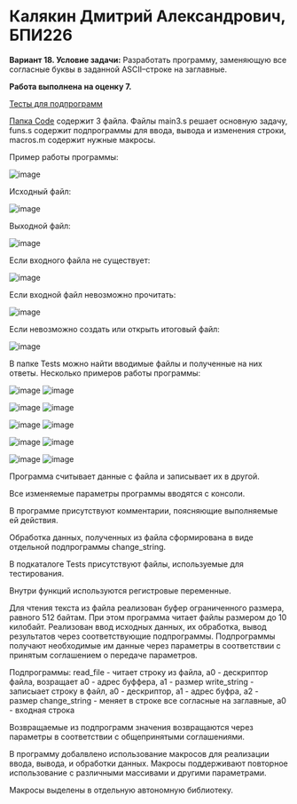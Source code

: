 # Калякин Дмитрий Александрович, БПИ226

**Вариант 18. Условие задачи:** Разработать программу, заменяющую все согласные буквы в
заданной ASCII–строке на заглавные.

**Работа выполнена на оценку 7.**

[Тесты для подпрограмм](https://github.com/qw1zze/Indiviual-homework-3/tree/main/Tests)

[Папка Code](https://github.com/qw1zze/Individual-Homework-1/tree/main/Code) содержит 3 файла. Файлы main3.s решает основную задачу, funs.s содержит подпрограммы для ввода, вывода и изменения строки, macros.m содержит нужные макросы.

Пример работы программы:

![image](https://github.com/qw1zze/Indiviual-homework-3/assets/109992610/ad024c2c-5a10-4499-975b-747fc672fc3e)

Исходный файл:

![image](https://github.com/qw1zze/Indiviual-homework-3/assets/109992610/97cf340e-eb58-4a47-b351-8207fb775682)

Выходной файл:

![image](https://github.com/qw1zze/Indiviual-homework-3/assets/109992610/97dd6fdc-f1c6-481c-9ad5-92f94c86da82)

Если входного файла не существует:

![image](https://github.com/qw1zze/Indiviual-homework-3/assets/109992610/063b051d-a4a4-40c2-a326-8c07e2506062)

Если входной файл невозможно прочитать:

![image](https://github.com/qw1zze/Indiviual-homework-3/assets/109992610/6424d4dc-a7d8-4ec8-abdf-5146301091f0)

Если невозможно создать или открыть итоговый файл:

![image](https://github.com/qw1zze/Indiviual-homework-3/assets/109992610/20451200-da4b-43f9-a279-874434fb0f39)

В папке Tests можно найти вводимые файлы и полученные на них ответы. Несколько примеров работы программы:

![image](https://github.com/qw1zze/Indiviual-homework-3/assets/109992610/e144cff6-b2e5-4c87-828c-e48263c80c7e)
![image](https://github.com/qw1zze/Indiviual-homework-3/assets/109992610/bde77f2a-f248-4b2d-b231-4ccd87ad7fd9)

![image](https://github.com/qw1zze/Indiviual-homework-3/assets/109992610/c184e092-de6a-4039-8f0b-eb5a9c00210c)
![image](https://github.com/qw1zze/Indiviual-homework-3/assets/109992610/774c335b-0d16-42a7-8b9a-fbe8fd0f5268)

![image](https://github.com/qw1zze/Indiviual-homework-3/assets/109992610/2e358e5b-1598-49f0-bf97-5256571d789c)
![image](https://github.com/qw1zze/Indiviual-homework-3/assets/109992610/1b8b0542-d3c2-44bd-949b-6ac287f56f76)

![image](https://github.com/qw1zze/Indiviual-homework-3/assets/109992610/0e937701-1a05-474e-a9e7-88431d6b348f)
![image](https://github.com/qw1zze/Indiviual-homework-3/assets/109992610/4ce4f291-56ea-45ed-803a-690c53899e84)

![image](https://github.com/qw1zze/Indiviual-homework-3/assets/109992610/8e7b2e53-2467-4d6a-b5ba-ed4600d6ea2b)
![image](https://github.com/qw1zze/Indiviual-homework-3/assets/109992610/e3f960da-526e-462a-8012-f804a20c3078)


Программа считывает данные с файла и записывает их в другой.

Все изменяемые параметры программы вводятся с консоли.

В программе присутствуют комментарии, поясняющие выполняемые ей действия.

Обработка данных, полученных из файла сформирована в виде отдельной подпрограммы change_string.

В подкаталоге Tests присутствуют файлы, используемые для тестирования.

Внутри функций используются регистровые переменные.

Для чтения текста из файла реализован буфер ограниченного размера, равного 512 байтам. При этом программа читает файлы размером до 10 килобайт.
Реализован ввод исходных данных, их обработка, вывод результатов через соответствующие подпрограммы. Подпрограммы
получают необходимые им данные через параметры в соответствии с принятым соглашением о передаче параметров.

Подпрограммы:
read_file - читает строку из файла, a0 - дескриптор файла, возращает a0 - адрес буффера, a1 - размер
write_string - записыает строку в файл, a0 - дескриптор, a1 - адрес буфра, a2 - размер
change_string - меняет в строке все согласные на заглавные, a0 - входная строка

Возвращаемые из подпрограмм значения возвращаются через параметры в соответствии с общепринятыми соглашениями.

В программу добалвлено использование макросов для реализации
ввода, вывода, и обработки данных. Макросы поддерживают повторное использование с различными массивами и другими
параметрами. 

Макросы выделены в отдельную автономную библиотеку.
